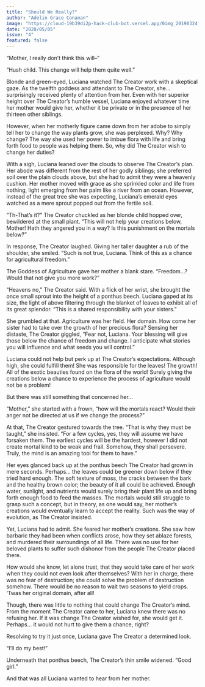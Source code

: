 ```yaml
---
title: "Should We Really?"
author: "Adelin Grace Conanan"
image: "https://cloud-19b39di2p-hack-club-bot.vercel.app/0img_20190324_204735_420.jpg"
date: "2020/05/05"
issue: "4"
featured: false
---
```


“Mother, I really don’t think this will–”

“Hush child. This change will help them quite well.”

Blonde and green-eyed, Luciana watched The Creator work with a skeptical gaze. As the twelfth goddess and attendant to The Creator, she… surprisingly received plenty of attention from her. Even with her superior height over The Creator’s humble vessel, Luciana enjoyed whatever time her mother would give her, whether it be private or in the presence of her thirteen other siblings.

However, when her motherly figure came down from her adobe to simply tell her to change the way plants grow, she was perplexed. Why? Why change? The way she used her power to imbue flora with life and bring forth food to people was helping them. So, why did The Creator wish to change her duties?

With a sigh, Luciana leaned over the clouds to observe The Creator’s plan. Her abode was different from the rest of her godly siblings; she preferred soil over the plain clouds above, but she had to admit they were a heavenly cushion. Her mother moved with grace as she sprinkled color and life from nothing, light emerging from her palm like a river from an ocean. However, instead of the great tree she was expecting, Luciana’s emerald eyes watched as a mere sprout popped out from the fertile soil.

“Th-That’s it?” The Creator chuckled as her blonde child hopped over, bewildered at the small plant. “This will not help your creations below, Mother! Hath they angered you in a way? Is this punishment on the mortals below?”

In response, The Creator laughed. Giving her taller daughter a rub of the shoulder, she smiled. “Such is not true, Luciana. Think of this as a chance for agricultural freedom.”

The Goddess of Agriculture gave her mother a blank stare. “Freedom…? Would that not give you more work?”

“Heavens no,” The Creator said. With a flick of her wrist, she brought the once small sprout into the height of a ponthus beech. Luciana gaped at its size, the light of above filtering through the blanket of leaves to exhibit all of its great splendor. “This is a shared responsibility with your sisters.”

She grumbled at that. Agriculture was her field. Her domain. How come her sister had to take over the growth of her precious flora? Sensing her distaste, The Creator giggled, “Fear not, Luciana. Your blessing will give those below the chance of freedom and change. I anticipate what stories you will influence and what seeds you will control.”

Luciana could not help but perk up at The Creator’s expectations. Although high, she could fulfill them! She was responsible for the leaves! The growth! All of the exotic beauties found on the flora of the world! Surely giving the creations below a chance to experience the process of agriculture would not be a problem!

But there was still something that concerned her…

“Mother,” she started with a frown, “how will the mortals react? Would their anger not be directed at us if we change the process?”

At that, The Creator gestured towards the tree. “That is why they must be taught,” she insisted. “For a few cycles, yes, they will assume we have forsaken them. The earliest cycles will be the hardest, however I did not create mortal kind to be weak and frail. Somehow, they shall persevere. Truly, the mind is an amazing tool for them to have.”

Her eyes glanced back up at the ponthus beech The Creator had grown in mere seconds. Perhaps… the leaves could be greener down below if they tried hard enough. The soft texture of moss, the cracks between the bark and the healthy brown color; the beauty of it all could be achieved. Enough water, sunlight, and nutrients would surely bring their plant life up and bring forth enough food to feed the masses. The mortals would still struggle to grasp such a concept, but in theory, as one would say, her mother’s creations would eventually learn to accept the reality. Such was the way of evolution, as The Creator insisted.

Yet, Luciana had to admit. She feared her mother’s creations. She saw how barbaric they had been when conflicts arose, how they set ablaze forests, and murdered their surroundings of all life. There was no use for her beloved plants to suffer such dishonor from the people The Creator placed there.

How would she know, let alone trust, that they would take care of her work when they could not even look after themselves? With her in charge, there was no fear of destruction; she could solve the problem of destruction somehow. There would be no reason to wait two seasons to yield crops. ‘Twas her original domain, after all!

Though, there was little to nothing that could change The Creator’s mind. From the moment The Creator came to her, Luciana knew there was no refusing her. If it was change The Creator wished for, she would get it. Perhaps… it would not hurt to give them a chance, right?

Resolving to try it just once, Luciana gave The Creator a determined look.

“I’ll do my best!”

Underneath that ponthus beech, The Creator’s thin smile widened. “Good girl.”

And that was all Luciana wanted to hear from her mother.